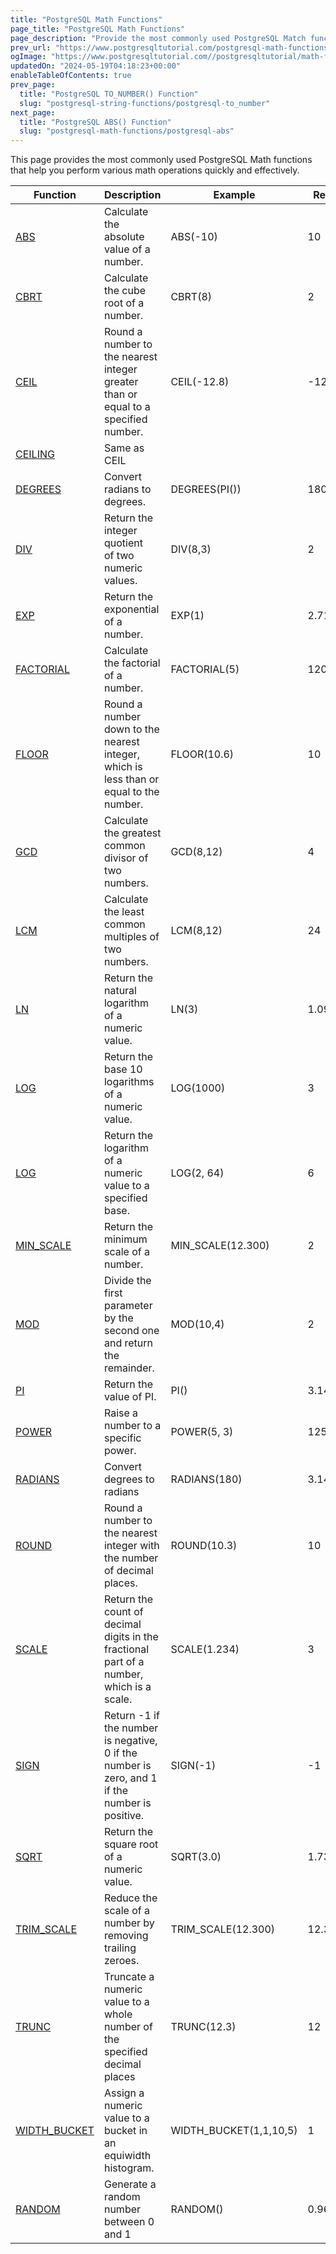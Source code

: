```yaml
---
title: "PostgreSQL Math Functions"
page_title: "PostgreSQL Math Functions"
page_description: "Provide the most commonly used PostgreSQL Match functions that help you perform various math operations quickly and effectively."
prev_url: "https://www.postgresqltutorial.com/postgresql-math-functions/"
ogImage: "https://www.postgresqltutorial.com//postgresqltutorial/math-functions.png"
updatedOn: "2024-05-19T04:18:23+00:00"
enableTableOfContents: true
prev_page: 
  title: "PostgreSQL TO_NUMBER() Function"
  slug: "postgresql-string-functions/postgresql-to_number"
next_page: 
  title: "PostgreSQL ABS() Function"
  slug: "postgresql-math-functions/postgresql-abs"
---
```





This page provides the most commonly used PostgreSQL Math functions that help you perform various math operations quickly and effectively.  
 



| Function | Description | Example | Result |
| --- | --- | --- | --- |
| [ABS](postgresql-math-functions/postgresql-abs) | Calculate the absolute value of a number. | ABS(\-10\) | 10 |
| [CBRT](postgresql-math-functions/postgresql-cbrt) | Calculate the cube root of a number. | CBRT(8\) | 2 |
| [CEIL](postgresql-math-functions/postgresql-ceil) | Round a number to the nearest integer greater than or equal to a specified number. | CEIL(\-12\.8\) | \-12 |
| [CEILING](postgresql-math-functions/postgresql-ceil) | Same as CEIL |  |  |
| [DEGREES](postgresql-math-functions/postgresql-degrees) | Convert radians to degrees. | DEGREES(PI()) | 180 |
| [DIV](postgresql-math-functions/postgresql-div) | Return the integer quotient of two numeric values. | DIV(8,3\) | 2 |
| [EXP](postgresql-math-functions/postgresql-exp) | Return the exponential of a number. | EXP(1\) | 2\.71 |
| [FACTORIAL](postgresql-math-functions/postgresql-factorial) | Calculate the factorial of a number. | FACTORIAL(5\) | 120 |
| [FLOOR](postgresql-math-functions/postgresql-floor) | Round a number down to the nearest integer, which is less than or equal to the number. | FLOOR(10\.6\) | 10 |
| [GCD](postgresql-math-functions/postgresql-gcd) | Calculate the greatest common divisor of two numbers. | GCD(8,12\) | 4 |
| [LCM](postgresql-math-functions/postgresql-lcm) | Calculate the least common multiples of two numbers. | LCM(8,12\) | 24 |
| [LN](postgresql-math-functions/postgresql-ln) | Return the natural logarithm of a numeric value. | LN(3\) | 1\.0986 |
| [LOG](postgresql-math-functions/postgresql-log) | Return the base 10 logarithms of a numeric value. | LOG(1000\) | 3 |
| [LOG](postgresql-math-functions/postgresql-log) | Return the logarithm of a numeric value to a specified base. | LOG(2, 64\) | 6 |
| [MIN\_SCALE](postgresql-math-functions/postgresql-min_scale) | Return the minimum scale of a number. | MIN\_SCALE(12\.300\) | 2 |
| [MOD](postgresql-math-functions/postgresql-mod) | Divide the first parameter by the second one and return the remainder. | MOD(10,4\) | 2 |
| [PI](postgresql-math-functions/postgresql-pi-function) | Return the value of PI. | PI() | 3\.14159 |
| [POWER](postgresql-math-functions/postgresql-power) | Raise a number to a specific power. | POWER(5, 3\) | 125 |
| [RADIANS](postgresql-math-functions/postgresql-radians) | Convert degrees to radians | RADIANS(180\) | 3\.14159 |
| [ROUND](postgresql-math-functions/postgresql-round) | Round a number to the nearest integer with the number of decimal places. | ROUND(10\.3\) | 10 |
| [SCALE](postgresql-math-functions/postgresql-scale) | Return the count of decimal digits in the fractional part of a number, which is a scale. | SCALE(1\.234\) | 3 |
| [SIGN](postgresql-math-functions/postgresql-sign) | Return \-1 if the number is negative, 0 if the number is zero, and 1 if the number is positive. | SIGN(\-1\) | \-1 |
| [SQRT](postgresql-math-functions/postgresql-sqrt) | Return the square root of a numeric value. | SQRT(3\.0\) | 1\.73205 |
| [TRIM\_SCALE](postgresql-math-functions/postgresql-trim_scale) | Reduce the scale of a number by removing trailing zeroes. | TRIM\_SCALE(12\.300\) | 12\.3 |
| [TRUNC](postgresql-math-functions/postgresql-trunc) | Truncate a numeric value to a whole number of the specified decimal places | TRUNC(12\.3\) | 12 |
| [WIDTH\_BUCKET](postgresql-math-functions/postgresql-width_bucket) | Assign a numeric value to a bucket in an equiwidth histogram. | WIDTH\_BUCKET(1,1,10,5\) | 1 |
| [RANDOM](postgresql-math-functions/postgresql-random) | Generate a random number between 0 and 1 | RANDOM() | 0\.9684 |


